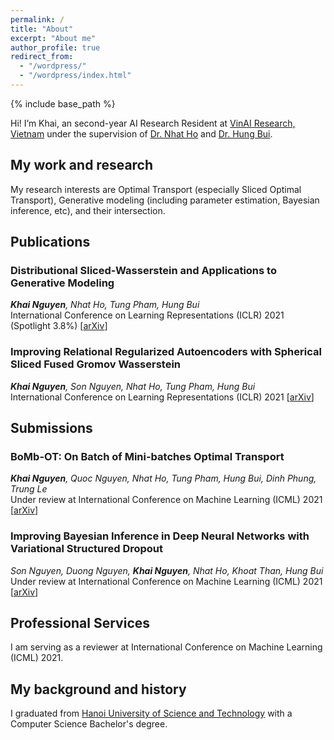```yaml
---
permalink: /
title: "About"
excerpt: "About me"
author_profile: true
redirect_from: 
  - "/wordpress/"
  - "/wordpress/index.html"
---
```


{% include base_path %}

   
Hi! I’m Khai, an second-year AI Research Resident at [VinAI Research, Vietnam](http://www.vinai.io) under the supervision of  [Dr. Nhat Ho](https://nhatptnk8912.github.io/) and [Dr. Hung Bui](https://sites.google.com/site/buihhung/).
## My work and research
My research interests are Optimal Transport (especially Sliced Optimal Transport), Generative modeling (including parameter estimation, Bayesian inference, etc), and their intersection.
## Publications
### Distributional Sliced-Wasserstein and Applications to Generative Modeling
***Khai Nguyen**, Nhat Ho, Tung Pham, Hung Bui*  
International Conference on Learning Representations (ICLR) 2021 (Spotlight 3.8%) [[arXiv](https://arxiv.org/abs/2002.07367)]
### Improving Relational Regularized Autoencoders with Spherical Sliced Fused Gromov Wasserstein
***Khai Nguyen**, Son Nguyen, Nhat Ho, Tung Pham, Hung Bui*  
International Conference on Learning Representations (ICLR) 2021 [[arXiv](https://arxiv.org/abs/2010.01787)]
## Submissions
### BoMb-OT: On Batch of Mini-batches Optimal Transport 
***Khai Nguyen**, Quoc Nguyen, Nhat Ho, Tung Pham, Hung Bui, Dinh Phung, Trung Le*  
Under review at International Conference on Machine Learning (ICML) 2021  [[arXiv](https://arxiv.org/abs/2102.05912)]
### Improving Bayesian Inference in Deep Neural Networks with Variational Structured Dropout
*Son Nguyen, Duong Nguyen, **Khai Nguyen**, Nhat Ho, Khoat Than, Hung Bui*  
Under review at International Conference on Machine Learning (ICML) 2021  [[arXiv](https://arxiv.org/abs/2102.07927)]
## Professional Services
I am serving as a reviewer at International Conference on Machine Learning (ICML) 2021.
## My background and history
I graduated from  [Hanoi University of Science and Technology](https://soict.hust.edu.vn/) with a Computer Science Bachelor's degree.
